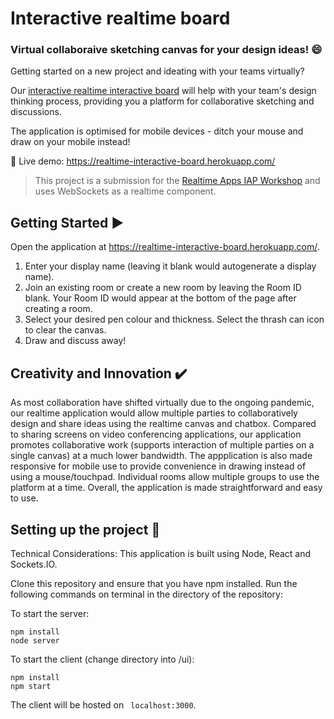 
# Interactive realtime board

### Virtual collaboraive sketching canvas for your design ideas! :smile:

Getting started on a new project and ideating with your teams virtually?

Our [interactive realtime interactive board](https://realtime-interactive-board.herokuapp.com/) will help with your team's design thinking process, providing you a platform for collaborative sketching and discussions.

The application is optimised for mobile devices - ditch your mouse and draw on your mobile instead!

:link: Live demo: https://realtime-interactive-board.herokuapp.com/

> This project is a submission for the [Realtime Apps IAP Workshop](https://realtime-apps-iap.github.io/) and uses WebSockets as a realtime component.

## Getting Started :arrow_forward:
Open the application at https://realtime-interactive-board.herokuapp.com/.

1. Enter your display name (leaving it blank would autogenerate a display name).
2. Join an existing room or create a new room by leaving the Room ID blank. Your Room ID would appear at the bottom of the page after creating a room. 
3. Select your desired pen colour and thickness. Select the thrash can icon to clear the canvas.
4. Draw and discuss away!


## Creativity and Innovation :heavy_check_mark:
As most collaboration have shifted virtually due to the ongoing pandemic, our realtime application would allow multiple parties to collaboratively design and share ideas using the realtime canvas and chatbox. Compared to sharing screens on video conferencing applications, our application promotes collaborative work (supports interaction of multiple parties on a single canvas) at a much lower bandwidth. The appplication is also made responsive for mobile use to provide convenience in drawing instead of using a mouse/touchpad. Individual rooms allow multiple groups to use the platform at a time. Overall, the application is made straightforward and easy to use.

## Setting up the project :memo: 
Technical Considerations: 
This application is built using Node, React and Sockets.IO.

Clone this repository and ensure that you have npm installed.
Run the following commands on terminal in the directory of the repository: 

To start the server:
```command
npm install
node server
```

To start the client (change directory into /ui):
```command
npm install
npm start
```

The client will be hosted on ``` localhost:3000```.